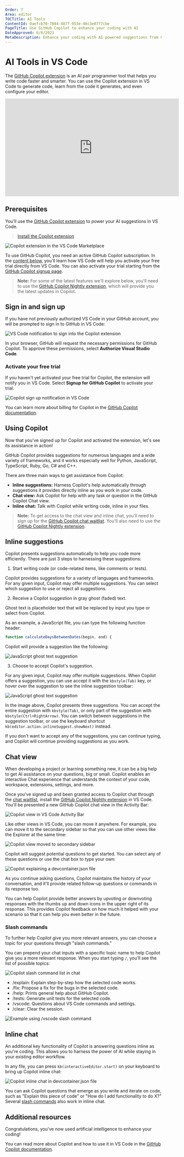 ```yaml
---
Order: 7
Area: editor
TOCTitle: AI Tools
ContentId: 0aefcb70-7884-487f-953e-46c3e07f7cbe
PageTitle: Use GitHub Copilot to enhance your coding with AI
DateApproved: 6/8/2023
MetaDescription: Enhance your coding with AI-powered suggestions from GitHub Copilot in Visual Studio Code.
---
```

# AI Tools in VS Code

The [GitHub Copilot extension](https://marketplace.visualstudio.com/items?itemName=GitHub.copilot) is an AI pair programmer tool that helps you write code faster and smarter. You can use the Copilot extension in VS Code to generate code, learn from the code it generates, and even configure your editor.

<iframe width="560" height="315" src="https://www.youtube.com/embed/Fi3AJZZregI" title="Get Started with the Future of Coding: GitHub Copilot" frameborder="0" allow="accelerometer; autoplay; clipboard-write; encrypted-media; gyroscope; picture-in-picture" allowfullscreen></iframe>

## Prerequisites

You'll use the [GitHub Copilot extension](https://marketplace.visualstudio.com/items?itemName=GitHub.copilot) to power your AI suggestions in VS Code.

> <a class="install-extension-btn" href="vscode:extension/GitHub.copilot">Install the Copilot extension</a>

![Copilot extension in the VS Code Marketplace](images/artificial-intelligence/copilot-extension.png)

To use GitHub Copilot, you need an active GitHub Copilot subscription. In the [content below](#activate-your-free-trial), you'll learn how VS Code will help you activate your free trial directly from VS Code. You can also activate your trial starting from the [GitHub Copilot signup page](https://github.com/github-copilot/signup).

> **Note:** For some of the latest features we'll explore below, you'll need to use the [GitHub Copilot Nightly extension](https://marketplace.visualstudio.com/items?itemName=GitHub.copilot-nightly), which will provide you the latest updates in Copilot.

## Sign in and sign up

If you have not previously authorized VS Code in your GitHub account, you will be prompted to sign in to GitHub in VS Code:

![VS Code notification to sign into the Copilot extension](images/artificial-intelligence/copilot-auth-toast.png)

In your browser, GitHub will request the necessary permissions for GitHub Copilot. To approve these permissions, select **Authorize Visual Studio Code**.

### Activate your free trial

If you haven't yet activated your free trial for Copilot, the extension will notify you in VS Code. Select **Signup for GitHub Copilot** to activate your trial.

![Copilot sign up notification in VS Code](images/artificial-intelligence/copilot-access-toast.png)

You can learn more about billing for Copilot in the [GitHub Copilot documentation](https://docs.github.com/billing/managing-billing-for-github-copilot/about-billing-for-github-copilot).

## Using Copilot

Now that you've signed up for Copilot and activated the extension, let's see its assistance in action!

GitHub Copilot provides suggestions for numerous languages and a wide variety of frameworks, and it works especially well for Python, JavaScript, TypeScript, Ruby, Go, C# and C++.

There are three main ways to get assistance from Copilot:

* **Inline suggestions:** Harness Copilot's help automatically through suggestions it provides directly inline as you work in your code.
* **Chat view:** Ask Copilot for help with any task or question in the GitHub Copilot Chat view.
* **Inline chat:** Talk with Copilot while writing code, inline in your files.

> **Note:** To get access to the chat view and inline chat, you'll need to sign up for the [GitHub Copilot chat waitlist](https://github.com/github-copilot/chat_waitlist_signup/join). You'll also need to use the [GitHub Copilot Nightly extension](https://marketplace.visualstudio.com/items?itemName=GitHub.copilot-nightly).

## Inline suggestions

Copilot presents suggestions automatically to help you code more efficiently. There are just 3 steps to harnessing these suggestions:

1. Start writing code (or code-related items, like comments or tests).

Copilot provides suggestions for a variety of languages and frameworks. For any given input, Copilot may offer multiple suggestions. You can select which suggestion to use or reject all suggestions.

2. Receive a Copilot suggestion in gray ghost (faded) text.

Ghost text is placeholder text that will be replaced by input you type or select from Copilot.

As an example, a JavaScript file, you can type the following function header:

```js
function calculateDaysBetweenDates(begin, end) {
```

Copilot will provide a suggestion like the following:

![JavaScript ghost text suggestion](images/artificial-intelligence/js-suggest.png)

3. Choose to accept Copilot's suggestion.

For any given input, Copilot may offer multiple suggestions. When Copilot offers a suggestion, you can use accept it with the `kbstyle(Tab)` key, or hover over the suggestion to see the inline suggestion toolbar:

![JavaScript ghost text suggestion](images/artificial-intelligence/copilot-hover-highlight.png)

In the image above, Copilot presents three suggestions. You can accept the entire suggestion with `kbstyle(Tab)`, or only part of the suggestion with `kbstyle(Ctrl+RightArrow)`. You can switch between suggestions in the suggestion toolbar, or use the keyboard shortcut `kb(editor.action.inlineSuggest.showNext)` instead.

If you don't want to accept any of the suggestions, you can continue typing, and Copilot will continue providing suggestions as you work.

## Chat view

When developing a project or learning something new, it can be a big help to get AI assistance on your questions, big or small. Copilot enables an interactive Chat experience that understands the context of your code, workspace, extensions, settings, and more.

Once you've signed up and been granted access to Copilot chat through the [chat waitlist](https://github.com/github-copilot/chat_waitlist_signup/join), install the [GitHub Copilot Nightly extension](https://marketplace.visualstudio.com/items?itemName=GitHub.copilot-nightly) in VS Code. You'll be presented a new GitHub Copilot chat view in the Activity Bar:

![Copilot view in VS Code Activity Bar](images/artificial-intelligence/copilot-view.png)

Like other views in VS Code, you can move it anywhere. For example, you can move it to the secondary sidebar so that you can use other views like the Explorer at the same time:

![Copilot view moved to secondary sidebar](images/artificial-intelligence/secondary-sidebar.png)

Copilot will suggest potential questions to get started. You can select any of these questions or use the chat box to type your own:

![Copilot explaining a devcontainer.json file](images/artificial-intelligence/devcontainer-explain.png)

As you continue asking questions, Copilot maintains the history of your conversation, and it'll provide related follow-up questions or commands in its response too.

You can help Copilot provide better answers by upvoting or downvoting responses with the thumbs up and down icons in the upper right of its response. This provides Copilot feedback on how much it helped with your scenario so that it can help you even better in the future.

### Slash commands

To further help Copilot give you more relevant answers, you can choose a topic for your questions through "slash commands."

You can prepend your chat inputs with a specific topic name to help Copilot give you a more relevant response. When you start typing `/`, you’ll see the list of possible topics:

![Copilot slash command list in chat](images/artificial-intelligence/slash-commands.png)

* /explain: Explain step-by-step how the selected code works.
* /fix: Propose a fix for the bugs in the selected code.
* /help: Prints general help about GitHub Copilot.
* /tests: Generate unit tests for the selected code.
* /vscode: Questions about VS Code commands and settings.
* /clear: Clear the session.

![Example using /vscode slash command](images/artificial-intelligence/slash-commands-example.png)

## Inline chat

An additional key functionality of Copilot is answering questions inline as you're coding. This allows you to harness the power of AI while staying in your existing editor workflow.

In any file, you can press `kb(interactiveEditor.start)` on your keyboard to bring up Copilot inline chat:

![Copilot inline chat in devcontainer.json file](images/artificial-intelligence/inline-chat.png)

You can ask Copilot questions that emerge as you write and iterate on code, such as "Explain this piece of code" or "How do I add functionality to do X?" Several [slash commands](#slash-commands) also work in inline chat.

## Additional resources

Congratulations, you've now used artificial intelligence to enhance your coding!

You can read more about Copilot and how to use it in VS Code in the [GitHub Copilot documentation](https://docs.github.com/copilot/getting-started-with-github-copilot/getting-started-with-github-copilot-in-visual-studio-code).
